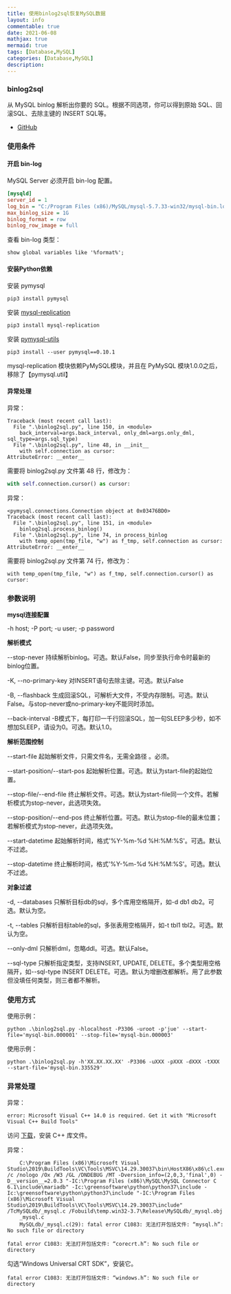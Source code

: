 ```yaml
---
title: 使用binlog2sql恢复MySQL数据
layout: info
commentable: true
date: 2021-06-08
mathjax: true
mermaid: true
tags: [Database,MySQL]
categories: [Database,MySQL]
description: 
---
```


### binlog2sql

从 MySQL binlog 解析出你要的 SQL。根据不同选项，你可以得到原始 SQL、回滚SQL、去除主键的 INSERT SQL等。

- [GitHub](https://github.com/danfengcao/binlog2sql)

<!--more-->

### 使用条件

#### 开启 bin-log

MySQL Server 必须开启 bin-log 配置。

```ini
[mysqld]
server_id = 1
log_bin = "C:/Program Files (x86)/MySQL/mysql-5.7.33-win32/mysql-bin.log"
max_binlog_size = 1G
binlog_format = row
binlog_row_image = full
```

查看 bin-log 类型：

```
show global variables like '%format%';
```

#### 安装Python依赖

安装 pymysql

```
pip3 install pymysql
```

安装 [mysql-replication](https://github.com/noplay/python-mysql-replication)

```
pip3 install mysql-replication
```

安装 [pymysql-utils](https://pypi.org/project/pymysql-utils/)

```
pip3 install --user pymysql==0.10.1
```

mysql-replication 模块依赖PyMySQL模块，并且在 PyMySQL 模块1.0.0之后，移除了【pymysql.util】

#### 异常处理

异常：

```
Traceback (most recent call last):
  File ".\binlog2sql.py", line 150, in <module>
    back_interval=args.back_interval, only_dml=args.only_dml, sql_type=args.sql_type)
  File ".\binlog2sql.py", line 48, in __init__
    with self.connection as cursor:
AttributeError: __enter__
```

需要将 binlog2sql.py 文件第 48 行，修改为：

```python
with self.connection.cursor() as cursor:
```

异常：

```
<pymysql.connections.Connection object at 0x03476BD0>
Traceback (most recent call last):
  File ".\binlog2sql.py", line 151, in <module>
    binlog2sql.process_binlog()
  File ".\binlog2sql.py", line 74, in process_binlog
    with temp_open(tmp_file, "w") as f_tmp, self.connection as cursor:
AttributeError: __enter__
```

需要将 binlog2sql.py 文件第 74 行，修改为：

```
with temp_open(tmp_file, "w") as f_tmp, self.connection.cursor() as cursor:
```

### 参数说明

**mysql连接配置**

-h host; -P port; -u user; -p password

**解析模式**

--stop-never 持续解析binlog。可选。默认False，同步至执行命令时最新的binlog位置。

-K, --no-primary-key 对INSERT语句去除主键。可选。默认False

-B, --flashback 生成回滚SQL，可解析大文件，不受内存限制。可选。默认False。与stop-never或no-primary-key不能同时添加。

--back-interval -B模式下，每打印一千行回滚SQL，加一句SLEEP多少秒，如不想加SLEEP，请设为0。可选。默认1.0。

**解析范围控制**

--start-file 起始解析文件，只需文件名，无需全路径 。必须。

--start-position/--start-pos 起始解析位置。可选。默认为start-file的起始位置。

--stop-file/--end-file 终止解析文件。可选。默认为start-file同一个文件。若解析模式为stop-never，此选项失效。

--stop-position/--end-pos 终止解析位置。可选。默认为stop-file的最末位置；若解析模式为stop-never，此选项失效。

--start-datetime 起始解析时间，格式'%Y-%m-%d %H:%M:%S'。可选。默认不过滤。

--stop-datetime 终止解析时间，格式'%Y-%m-%d %H:%M:%S'。可选。默认不过滤。

**对象过滤**

-d, --databases 只解析目标db的sql，多个库用空格隔开，如-d db1 db2。可选。默认为空。

-t, --tables 只解析目标table的sql，多张表用空格隔开，如-t tbl1 tbl2。可选。默认为空。

--only-dml 只解析dml，忽略ddl。可选。默认False。

--sql-type 只解析指定类型，支持INSERT, UPDATE, DELETE。多个类型用空格隔开，如--sql-type INSERT DELETE。可选。默认为增删改都解析。用了此参数但没填任何类型，则三者都不解析。

### 使用方式

使用示例：

```
python .\binlog2sql.py -hlocalhost -P3306 -uroot -p'jue' --start-file='mysql-bin.000001' --stop-file='mysql-bin.000003'
```

使用示例：

```
python .\binlog2sql.py -h'XX.XX.XX.XX' -P3306 -uXXX -pXXX -dXXX -tXXX --start-file='mysql-bin.335529'
```

### 异常处理

异常：

```
error: Microsoft Visual C++ 14.0 is required. Get it with "Microsoft Visual C++ Build Tools"
```

访问 [下载](https://visualstudio.microsoft.com/zh-hans/visual-cpp-build-tools/)，安装 C++ 库文件。

异常：

```
	C:\Program Files (x86)\Microsoft Visual Studio\2019\BuildTools\VC\Tools\MSVC\14.29.30037\bin\HostX86\x86\cl.exe /c /nologo /Ox /W3 /GL /DNDEBUG /MT -Dversion_info=(2,0,3,'final',0) -D__version__=2.0.3 "-IC:\Program Files (x86)\MySQL\MySQL Connector C 6.1\include\mariadb" -Ic:\greensoftware\python\python37\include -Ic:\greensoftware\python\python37\include "-IC:\Program Files (x86)\Microsoft Visual Studio\2019\BuildTools\VC\Tools\MSVC\14.29.30037\include" /TcMySQLdb/_mysql.c /Fobuild\temp.win32-3.7\Release\MySQLdb/_mysql.obj
    _mysql.c
    MySQLdb/_mysql.c(29): fatal error C1083: 无法打开包括文件: “mysql.h”: No such file or directory
```



```
fatal error C1083: 无法打开包括文件: “corecrt.h”: No such file or directory
```

勾选“Windows Universal CRT SDK”，安装它。

```
fatal error C1083: 无法打开包括文件: “windows.h”: No such file or directory
```

